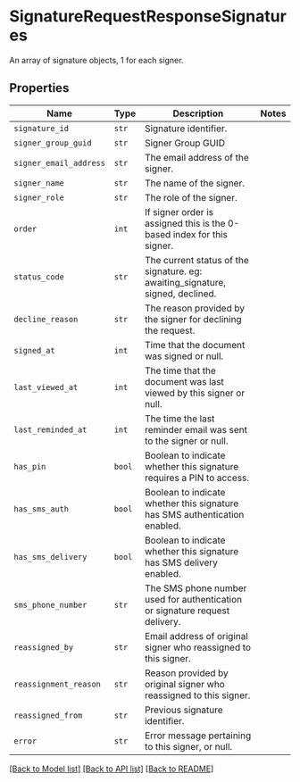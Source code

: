 # SignatureRequestResponseSignatures

An array of signature objects, 1 for each signer.

## Properties
Name | Type | Description | Notes
------------ | ------------- | ------------- | -------------
| `signature_id` | ```str``` |  Signature identifier.  |  |
| `signer_group_guid` | ```str``` |  Signer Group GUID  |  |
| `signer_email_address` | ```str``` |  The email address of the signer.  |  |
| `signer_name` | ```str``` |  The name of the signer.  |  |
| `signer_role` | ```str``` |  The role of the signer.  |  |
| `order` | ```int``` |  If signer order is assigned this is the 0-based index for this signer.  |  |
| `status_code` | ```str``` |  The current status of the signature. eg: awaiting_signature, signed, declined.  |  |
| `decline_reason` | ```str``` |  The reason provided by the signer for declining the request.  |  |
| `signed_at` | ```int``` |  Time that the document was signed or null.  |  |
| `last_viewed_at` | ```int``` |  The time that the document was last viewed by this signer or null.  |  |
| `last_reminded_at` | ```int``` |  The time the last reminder email was sent to the signer or null.  |  |
| `has_pin` | ```bool``` |  Boolean to indicate whether this signature requires a PIN to access.  |  |
| `has_sms_auth` | ```bool``` |  Boolean to indicate whether this signature has SMS authentication enabled.  |  |
| `has_sms_delivery` | ```bool``` |  Boolean to indicate whether this signature has SMS delivery enabled.  |  |
| `sms_phone_number` | ```str``` |  The SMS phone number used for authentication or signature request delivery.  |  |
| `reassigned_by` | ```str``` |  Email address of original signer who reassigned to this signer.  |  |
| `reassignment_reason` | ```str``` |  Reason provided by original signer who reassigned to this signer.  |  |
| `reassigned_from` | ```str``` |  Previous signature identifier.  |  |
| `error` | ```str``` |  Error message pertaining to this signer, or null.  |  |

[[Back to Model list]](../README.md#documentation-for-models) [[Back to API list]](../README.md#documentation-for-api-endpoints) [[Back to README]](../README.md)

